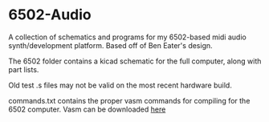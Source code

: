 # 6502-Audio
A collection of schematics and programs for my 6502-based midi audio synth/development platform. Based off of Ben Eater's design.

The 6502 folder contains a kicad schematic for the full computer, along with part lists.

Old test .s files may not be valid on the most recent hardware build.

commands.txt contains the proper vasm commands for compiling for the 6502 computer. Vasm can be downloaded <a href="http://sun.hasenbraten.de/vasm/">here</a>
